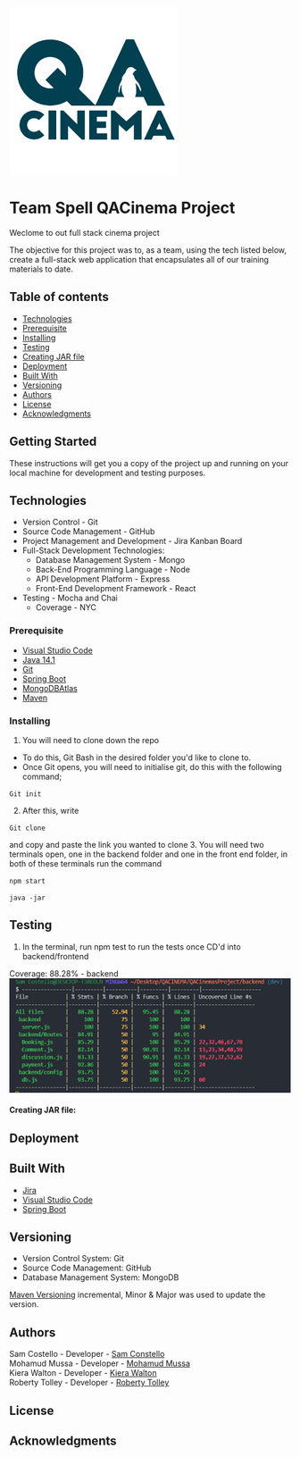 <!-- ![QAC-Logo](QACinemasDocumentsFolder\qa%20cinema%20logo.jpg) -->

<img src="QACinemasDocumentsFolder\qa%20cinema%20logo.jpg" alt="Logo" width="300"/>  



# Team Spell QACinema Project 


Weclome to out full stack cinema project 

The objective for this project was to, as a team, using the tech listed below, create a full-stack web application that encapsulates all of our training materials to date. 




## Table of contents
* [Technologies](#Technologies)
* [Prerequisite](#Prerequisite)
* [Installing](#Installing)
* [Testing](#Testing)
* [Creating JAR file](#Creating_JAR_file)
* [Deployment](#Deployment)
* [Built With](#Built_With)
* [Versioning](#Versioning)
* [Authors](#Authors)
* [License](#License)
* [Acknowledgments](#Acknowledgments)



## Getting Started

These instructions will get you a copy of the project up and running on your local machine for development and testing purposes.  

## Technologies  
* Version Control - Git  
* Source Code Management - GitHub  
* Project Management and Development - Jira Kanban Board  
* Full-Stack Development Technologies:
    * Database Management System - Mongo  
    * Back-End Programming Language - Node  
    * API Development Platform - Express  
    * Front-End Development Framework - React 
* Testing - Mocha and Chai  
    * Coverage - NYC 


### Prerequisite
* [Visual Studio Code](https://code.visualstudio.com/download)
* [Java 14.1](https://www.eclipse.org/downloads/)
* [Git](https://git-scm.com/downloads)
* [Spring Boot](https://spring.io/guides/gs/spring-boot/)
* [MongoDBAtlas](https://www.mongodb.com/cloud/atlas)
* [Maven](http://maven.apache.org/download.cgi)


### Installing

1. You will need to clone down the repo  
* To do this, Git Bash in the desired folder you'd like to clone to.
* Once Git opens, you will need to initialise git, do this with the following command;
```
Git init
```
2. After this, write 
```
Git clone
```
and copy and paste the link you wanted to clone 
3. You will need two terminals open, one in the backend folder and one in the front end folder,
in both of these terminals run the command

```
npm start
```
```
java -jar 
```




## Testing

1. In the terminal, run npm test to run the tests once CD'd into backend/frontend  

Coverage: 88.28% - backend  
![BackEndCoverageTesting](QACinemasDocumentsFolder\FinalCoverage.png)  




#### Creating JAR file:


## Deployment


## Built With

* [Jira](https://code.visualstudio.com/download)
* [Visual Studio Code](https://code.visualstudio.com/download)
* [Spring Boot](https://spring.io/guides/gs/spring-boot/)

## Versioning

* Version Control System: Git
* Source Code Management: GitHub
* Database Management System: MongoDB

[Maven Versioning](http://maven.apache.org/download.cgi)  incremental, Minor & Major was used to update the version.


## Authors

Sam Costello - Developer - [Sam Constello ](https://github.com/scostello-hubQA)  
Mohamud Mussa - Developer - [Mohamud Mussa](https://github.com/MohamudMussa)  
Kiera Walton - Developer - [Kiera Walton](https://github.com/kierawaltonqa)  
Roberty Tolley - Developer - [Roberty Tolley](https://github.com/RobertTolleyQA)  

## License



## Acknowledgments